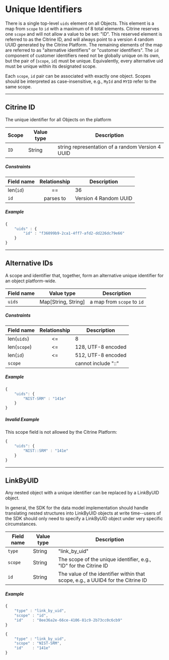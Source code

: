 # Unique Identifiers

There is a single top-level `uids` element on all Objects.
This element is a map from `scope` to `id` with a maximum of 8 total elements.
Citrine reserves one `scope` and will not allow a value to be set: "ID".
This reserved element is referred to as the Citrine ID, and will always point to a version 4 random UUID generated by the Citrine Platform.
The remaining elements of the map are referred to as "alternative identifiers" or "customer identifiers".
The `id` component of customer identifiers need not be globally unique on its own, but the pair of (`scope`, `id`) must be unique.
Equivalently, every alternative uid must be unique within its designated scope.

Each `scope`, `id` pair can be associated with exactly one object. 
Scopes should be interpreted as case-insensitive, e.g., `MyId` and `MYID` refer to the same scope.

---
## Citrine ID

The unique identifier for all Objects on the platform

Scope | Value type | Description
------|------------|------------
`ID`  | String     | string representation of a random Version 4 UUID

##### Constraints

Field name | Relationship | Description
-----------|:------------:|------------
len(`id`)  | ==           | 36
`id`       | parses to    | Version 4 Random UUID

##### Example

```javascript
{
    "uids" : {
        "id" : "f36099b9-2ca1-4ff7-afd2-dd226dc79e66"
    }
}
```

---
## Alternative IDs

A scope and identifier that, together, form an alternative unique identifier for an object platform-wide.

Field name | Value type | Description
-----------|------------|------------
`uids`     | Map[String, String] | a map from `scope` to `id`

##### Constraints

Field name  | Relationship | Description
------------|:------------:|------------
len(`uids`) |      <=      | 8
len(`scope`)|      <=      | 128, UTF-8 encoded
len(`id`)   |      <=      | 512, UTF-8 encoded
`scope`     |              | cannot include "::"


##### Example

```javascript
{
    "uids": {
        "NIST-SRM" : "141e"
    }
}
```

##### Invalid Example
This scope field is not allowed by the Citrine Platform:

```javascript
{
    "uids": {
        "NIST::SRM" : "141e"
    }
}

```

---

## LinkByUID

Any nested object with a unique identifier can be replaced by a LinkByUID object.

In general, the SDK for the data model implementation should handle translating nested structures into LinkByUID objects at write time--users of the SDK should only need to specify a LinkByUID object under very specific circumstances.

Field name | Value type | Description
-----------|------------|------------
`type`     | String     | "link\_by\_uid"
`scope`    | String     | The scope of the unique identifier, e.g., "ID" for the Citrine ID
`id`       | String     | The value of the identifier within that scope, e.g., a UUID4 for the Citrine ID

##### Example

```javascript
{
    "type" : "link_by_uid",
    "scope" : "id",
    "id"    : "8ee36a2e-66ce-4106-81c9-2b73cc0c6cb9"
}

{
    "type" : "link_by_uid",
    "scope" : "NIST-SRM",
    "id"    : "141e"
}
```

